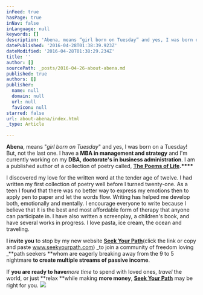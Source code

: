 ```yaml
---
inFeed: true
hasPage: true
inNav: false
inLanguage: null
keywords: []
description: 'Abena, means “girl born on Tuesday” and yes, I was born on a Tuesday! But, not the last one. I have a MBA in management and strategy and I’m currently working on my DBA, doctorate’s in business administration. I am a published author of a collection of poetry called, The Poems of Life.​'
datePublished: '2016-04-28T01:38:39.923Z'
dateModified: '2016-04-28T01:38:29.234Z'
title: ''
author: []
sourcePath: _posts/2016-04-26-about-abena.md
published: true
authors: []
publisher:
  name: null
  domain: null
  url: null
  favicon: null
starred: false
url: about-abena/index.html
_type: Article

---
```

**Abena**, means "_girl born on Tuesday_" and yes, I was born on a Tuesday! But, not the last one. I have a **MBA in management and strategy** and I'm currently working on my **DBA, doctorate's in business administration**. I am a published author of a collection of poetry called, **[The Poems of Life][0].****​**

I discovered my love for the written word at the tender age of twelve. I had written my first collection of poetry well before I turned twenty-one. As a teen I found that there was no better way to express my emotions then to apply pen to paper and let the words flow. Writing has helped me develop both, emotionally and mentally. I encourage everyone to write because I believe that it is the best and most affordable form of therapy that anyone can participate in. I have also written a screenplay, a children's book, and have several works in progress. I love pasta, ice cream, the ocean and traveling.

**I invite you** to stop by my new website [**Seek Your Path**][1](click the link or copy and paste www.seekyourpath.com) _to join a community of freedom loving _**path seekers **whom are eagerly breaking away from the 9 to 5 nightmare **to create multiple streams of passive income**. 

If **you are ready to have**_more time_ to spend with loved ones, _travel_ the world, or just **relax **while making **more money**, **[Seek Your Path][1]** may be right for you. ![](https://the-grid-user-content.s3-us-west-2.amazonaws.com/059ff357-89f2-41ab-8324-31dcfbce7f1f.jpg)

[0]: http://www.lulu.com/spotlight/anonye
[1]: www.seekyourpath.com